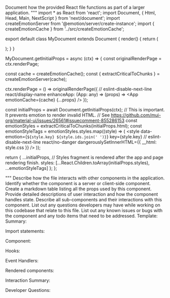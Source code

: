 Document how the provided React file functions as part of a larger application.
"""
import * as React from 'react';
import Document, { Html, Head, Main, NextScript } from 'next/document';
import createEmotionServer from '@emotion/server/create-instance';
import { createEmotionCache } from '../src/createEmotionCache';

export default class MyDocument extends Document {
  render() {
    return (
      <Html lang="en">
        <Head />
        <body>
          <Main />
          <NextScript />
        </body>
      </Html>
    );
  }
}

MyDocument.getInitialProps = async (ctx) => {
  const originalRenderPage = ctx.renderPage;

  const cache = createEmotionCache();
  const { extractCriticalToChunks } = createEmotionServer(cache);

  ctx.renderPage = () =>
    originalRenderPage({
      // eslint-disable-next-line react/display-name
      enhanceApp: (App: any) => (props) => <App emotionCache={cache} {...props} />
    });

  const initialProps = await Document.getInitialProps(ctx);
  // This is important. It prevents emotion to render invalid HTML.
  // See https://github.com/mui-org/material-ui/issues/26561#issuecomment-855286153
  const emotionStyles = extractCriticalToChunks(initialProps.html);
  const emotionStyleTags = emotionStyles.styles.map((style) => (
    <style
      data-emotion={`${style.key} ${style.ids.join(' ')}`}
      key={style.key}
      // eslint-disable-next-line react/no-danger
      dangerouslySetInnerHTML={{ __html: style.css }}
    />
  ));

  return {
    ...initialProps,
    // Styles fragment is rendered after the app and page rendering finish.
    styles: [...React.Children.toArray(initialProps.styles), ...emotionStyleTags]
  };
};

"""
Describe how the file interacts with other components in the application.
Identify whether the component is a server or client-side component.
Create a markdown table listing all the props used by this component.
Provide detailed descriptions of user interaction and how the component handles state.
Describe all sub-components and their interactions with this component.
List out any questions developers may have while working on this codebase that relate to this file.
List out any known issues or bugs with the component and any todo items that need to be addressed.
Template:
Summary:
<brief overview of the file and all its major components>

Import statements:
<describe the imports and dependencies>

Component:
<Summary of component>

Hooks:
<list of hooks with descriptions>

Event Handlers:
<list of Event Handlers with descriptions>

Rendered components:
<list of Rendered components with descriptions>

Interaction Summary:
<a summary of how the file could interact with the rest of the application>

Developer Questions:
<a list of questions Developers working with this component may have the following questions when debugging>